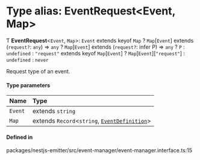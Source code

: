# Type alias: EventRequest<Event, Map\>

Ƭ **EventRequest**<`Event`, `Map`\>: `Event` extends keyof `Map` ? `Map`[`Event`] extends (`request?`: `any`) => `any` ? `Map`[`Event`] extends (`request?`: infer P) => `any` ? `P` : `undefined` : `"request"` extends keyof `Map`[`Event`] ? `Map`[`Event`][``"request"``] : `undefined` : `never`

Request type of an event.

#### Type parameters

| Name    | Type                                                                 |
| :------ | :------------------------------------------------------------------- |
| `Event` | extends `string`                                                     |
| `Map`   | extends `Record`<`string`, [`EventDefinition`](EventDefinition.md)\> |

#### Defined in

packages/nestjs-emitter/src/event-manager/event-manager.interface.ts:15

